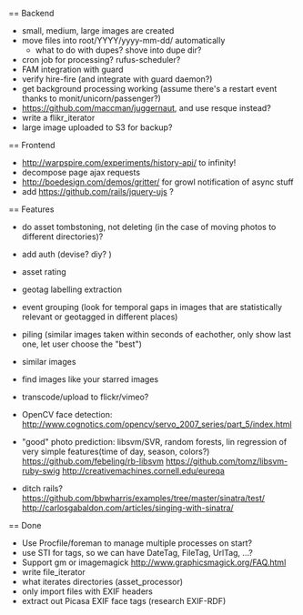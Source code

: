 == Backend

* small, medium, large images are created
* move files into root/YYYY/yyyy-mm-dd/ automatically
  * what to do with dupes? shove into dupe dir?
* cron job for processing? rufus-scheduler?
* FAM integration with guard
* verify hire-fire (and integrate with guard daemon?)
* get background processing working (assume there's a restart event thanks to monit/unicorn/passenger?)
* https://github.com/maccman/juggernaut, and use resque instead?
* write a flikr_iterator
* large image uploaded to S3 for backup?

== Frontend

* http://warpspire.com/experiments/history-api/ to infinity!
* decompose page ajax requests
* http://boedesign.com/demos/gritter/ for growl notification of async stuff
* add https://github.com/rails/jquery-ujs ?

== Features

* do asset tombstoning, not deleting (in the case of moving photos to different directories)?
* add auth (devise? diy? )
* asset rating
* geotag labelling extraction
* event grouping
  (look for temporal gaps in images that are statistically relevant or geotagged in different places)
* piling (similar images taken within seconds of eachother, only show last one, let user choose the "best")
* similar images
* find images like your starred images
* transcode/upload to flickr/vimeo?

* OpenCV face detection: http://www.cognotics.com/opencv/servo_2007_series/part_5/index.html
* "good" photo prediction:
libsvm/SVR, random forests, lin regression of very simple features(time of day, season, colors?)
  https://github.com/febeling/rb-libsvm
  https://github.com/tomz/libsvm-ruby-swig
  http://creativemachines.cornell.edu/eureqa

* ditch rails?
  https://github.com/bbwharris/examples/tree/master/sinatra/test/
  http://carlosgabaldon.com/articles/singing-with-sinatra/

== Done

* Use Procfile/foreman to manage multiple processes on start?
* use STI for tags, so we can have DateTag, FileTag, UrlTag, ...?
* Support gm or imagemagick http://www.graphicsmagick.org/FAQ.html
* write file_iterator
* what iterates directories (asset_processor)
* only import files with EXIF headers
* extract out Picasa EXIF face tags (research EXIF-RDF)
